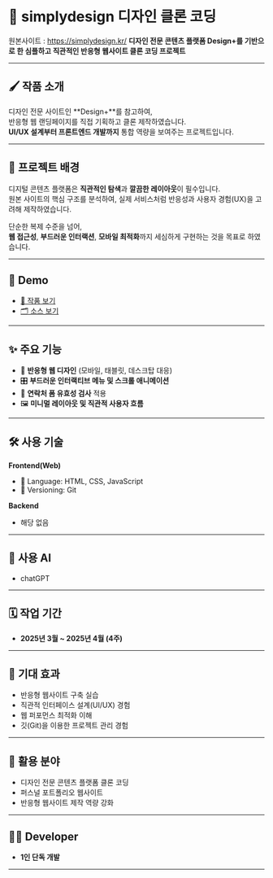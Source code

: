# 🎨 simplydesign 디자인 클론 코딩

원본사이트 : https://simplydesign.kr/
**디자인 전문 콘텐츠 플랫폼 Design+를 기반으로 한 심플하고 직관적인 반응형 웹사이트 클론 코딩 프로젝트**

---

## 🖌️ 작품 소개

디자인 전문 사이트인 **Design+**를 참고하여,  
반응형 웹 랜딩페이지를 직접 기획하고 클론 제작하였습니다.  
**UI/UX 설계부터 프론트엔드 개발까지** 통합 역량을 보여주는 프로젝트입니다.

---

## 🎯 프로젝트 배경

디지털 콘텐츠 플랫폼은 **직관적인 탐색**과 **깔끔한 레이아웃**이 필수입니다.  
원본 사이트의 핵심 구조를 분석하여, 실제 서비스처럼 반응성과 사용자 경험(UX)을 고려해 제작하였습니다.

단순한 복제 수준을 넘어,  
**웹 접근성**, **부드러운 인터랙션**, **모바일 최적화**까지 세심하게 구현하는 것을 목표로 하였습니다.

---

## 🎥 Demo

- [🔗 작품 보기](#)
- [🗂️ 소스 보기](#)

---

## ✨ 주요 기능

- 📱 **반응형 웹 디자인** (모바일, 태블릿, 데스크탑 대응)
- 🎛️ **부드러운 인터랙티브 메뉴 및 스크롤 애니메이션**
- 📨 **연락처 폼 유효성 검사** 적용
- 🖼️ **미니멀 레이아웃 및 직관적 사용자 흐름**

---

## 🛠️ 사용 기술

**Frontend(Web)**

- 🧩 Language: HTML, CSS, JavaScript
- 🔧 Versioning: Git

**Backend**

- 해당 없음

---

## 🤖 사용 AI

- chatGPT

---

## 🗓️ 작업 기간

- **2025년 3월 ~ 2025년 4월 (4주)**

---

## 🚀 기대 효과

- 반응형 웹사이트 구축 실습
- 직관적 인터페이스 설계(UI/UX) 경험
- 웹 퍼포먼스 최적화 이해
- 깃(Git)을 이용한 프로젝트 관리 경험

---

## 🧩 활용 분야

- 디자인 전문 콘텐츠 플랫폼 클론 코딩
- 퍼스널 포트폴리오 웹사이트
- 반응형 웹사이트 제작 역량 강화

---

## 👨‍💻 Developer

- **1인 단독 개발**

---
